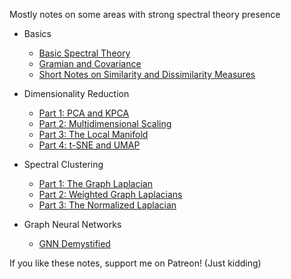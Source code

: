 Mostly notes on some areas with strong spectral theory presence

- Basics
   - [Basic Spectral Theory](https://kalngyk.github.io/doc/Basic%20Spectral%20Theory.pdf)
   - [Gramian and Covariance](https://kalngyk.github.io/doc/AAT%20and%20ATA.pdf)
   - [Short Notes on Similarity and Dissimilarity Measures](https://kalngyk.github.io/doc/Similarity%20and%20Dissimilarity.pdf)

- Dimensionality Reduction
   - [Part 1: PCA and KPCA](https://kalngyk.github.io/doc/Dimensionality%20Reduction%20Pt1.pdf) 
   - [Part 2: Multidimensional Scaling](https://kalngyk.github.io/doc/Dimensionality%20Reduction%20Pt2.pdf) 
   - [Part 3: The Local Manifold](https://kalngyk.github.io/doc/Dimensionality%20Reduction%20Pt3.pdf) 
   - [Part 4: t-SNE and UMAP](https://kalngyk.github.io/doc/Dimensionality%20Reduction%20Pt4.pdf) 
- Spectral Clustering
   - [Part 1: The Graph Laplacian](https://kalngyk.github.io/doc/Spectral%20Clustering%20Pt1.pdf)
   - [Part 2: Weighted Graph Laplacians](https://kalngyk.github.io/doc/Spectral%20Clustering%20Pt2.pdf)
   - [Part 3: The Normalized Laplacian](https://kalngyk.github.io/doc/Spectral%20Clustering%20Pt3.pdf)
- Graph Neural Networks
   - [GNN Demystified](https://kalngyk.github.io/doc/GNN.pdf)


If you like these notes, support me on Patreon! (Just kidding)

